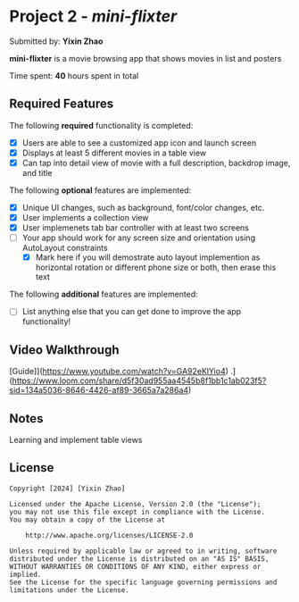 # Project 2 - *mini-flixter*

Submitted by: **Yixin Zhao**

**mini-flixter** is a movie browsing app that shows movies in list and posters

Time spent: **40** hours spent in total

## Required Features

The following **required** functionality is completed:

- [x] Users are able to see a customized app icon and launch screen
- [x] Displays at least 5 different movies in a table view
- [x] Can tap into detail view of movie with a full description, backdrop image, and title
 
The following **optional** features are implemented:

- [x] Unique UI changes, such as background, font/color changes, etc.
- [x] User implements a collection view
- [x] User implemenets tab bar controller with at least two screens
- [ ] Your app should work for any screen size and orientation using AutoLayout constraints
  - [x] Mark here if you will demostrate auto layout implemention as horizontal rotation or different phone size or both, then erase this text

The following **additional** features are implemented:

- [ ] List anything else that you can get done to improve the app functionality!

## Video Walkthrough

[Guide]](https://www.youtube.com/watch?v=GA92eKlYio4) .](https://www.loom.com/share/d5f30ad955aa4545b8f1bb1c1ab023f5?sid=134a5036-8646-4426-af89-3665a7a286a4)

## Notes

Learning and implement table views

## License

    Copyright [2024] [Yixin Zhao]

    Licensed under the Apache License, Version 2.0 (the "License");
    you may not use this file except in compliance with the License.
    You may obtain a copy of the License at

        http://www.apache.org/licenses/LICENSE-2.0

    Unless required by applicable law or agreed to in writing, software
    distributed under the License is distributed on an "AS IS" BASIS,
    WITHOUT WARRANTIES OR CONDITIONS OF ANY KIND, either express or implied.
    See the License for the specific language governing permissions and
    limitations under the License.
